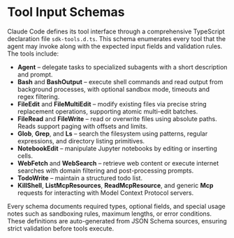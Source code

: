 # Tool Input Schemas

Claude Code defines its tool interface through a comprehensive TypeScript declaration file `sdk-tools.d.ts`. This schema enumerates every tool that the agent may invoke along with the expected input fields and validation rules. The tools include:

- **Agent** – delegate tasks to specialized subagents with a short description and prompt.
- **Bash** and **BashOutput** – execute shell commands and read output from background processes, with optional sandbox mode, timeouts and regex filtering.
- **FileEdit** and **FileMultiEdit** – modify existing files via precise string replacement operations, supporting atomic multi-edit batches.
- **FileRead** and **FileWrite** – read or overwrite files using absolute paths. Reads support paging with offsets and limits.
- **Glob**, **Grep**, and **Ls** – search the filesystem using patterns, regular expressions, and directory listing primitives.
- **NotebookEdit** – manipulate Jupyter notebooks by editing or inserting cells.
- **WebFetch** and **WebSearch** – retrieve web content or execute internet searches with domain filtering and post-processing prompts.
- **TodoWrite** – maintain a structured todo list.
- **KillShell**, **ListMcpResources**, **ReadMcpResource**, and generic **Mcp** requests for interacting with Model Context Protocol servers.

Every schema documents required types, optional fields, and special usage notes such as sandboxing rules, maximum lengths, or error conditions. These definitions are auto-generated from JSON Schema sources, ensuring strict validation before tools execute.

